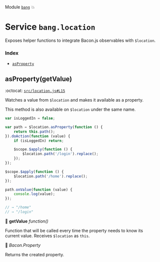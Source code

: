 Module [`bang`](index.md) :boom:
# Service `bang.location`

Exposes helper functions to integrate Bacon.js observables with `$location`.

### Index

* [`asProperty`](#aspropertygetvalue)


## asProperty(getValue)

:octocat: [`src/location.js#L15`](https://github.com/nouncy/bangjs/tree/master/src/location.js#L15)

Watches a value from `$location` and makes it available as a property.

This method is also available on `$location` under the same name.

```js
var isLoggedIn = false;

var path = $location.asProperty(function () {
	return this.path();
}).doAction(function (value) {
	if (isLoggedIn) return;

	$scope.$apply(function () {
		$location.path('/login').replace();
	});
});

$scope.$apply(function () {
	$location.path('/home').replace();
});

path.onValue(function (value) {
	console.log(value);
});

// → "/home"
// → "/login"
```

:baby_bottle:  **getValue** _function()_

Function that will be called every time the property needs to know its current
value. Receives `$location` as `this`.

:dash: _Bacon.Property_

Returns the created property.


